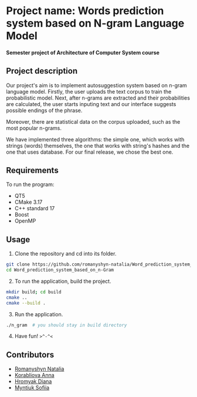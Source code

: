 # Project name: Words prediction system based on N-gram Language Model

#### Semester project of Architecture of Computer System course

## Project description 
Our project's aim is to implement autosuggestion system based on n-gram language model.
Firstly, the user uploads the text corpus to train the probabilistic model.
Next, after n-grams are extracted and their probabilities are calculated,
the user starts inputing text and our interface suggests possible endings of the phrase.

Moreover, there are statistical data on the corpus uploaded, such as the most popular n-grams.

We have implemented three algorithms: the simple one, which works with strings (words) themselves,
the one that works with string's hashes and the one that uses database. For our final release, we
chose the best one.

## Requirements

To run the program:
* QT5
* CMake 3.17
* C++ standard 17
* Boost
* OpenMP

## Usage

1. Clone the repository and cd into its folder.
```bash
git clone https://github.com/romanyshyn-natalia/Word_prediction_system_based_on_n-Gram.git
cd Word_prediction_system_based_on_n-Gram
```

2. To run the application, build the project.
```bash
mkdir build; cd build
cmake ..
cmake --build .
```

3. Run the application.
```bash
./n_gram  # you should stay in build directory
```

4. Have fun! ```>^-^<```

## Contributors
* [Romanyshyn Natalia](https://github.com/romanyshyn-natalia)
* [Korabliova Anna](https://github.com/anika02)
* [Hromyak Diana](https://github.com/Diana-Doe)
* [Myntiuk Sofiia](https://github.com/sophmintaii)